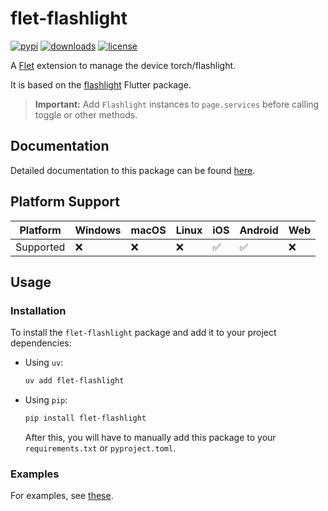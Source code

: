 # flet-flashlight

[![pypi](https://img.shields.io/pypi/v/flet-flashlight.svg)](https://pypi.python.org/pypi/flet-flashlight)
[![downloads](https://static.pepy.tech/badge/flet-flashlight/month)](https://pepy.tech/project/flet-flashlight)
[![license](https://img.shields.io/github/license/flet-dev/flet.svg)](https://github.com/flet-dev/flet/blob/main/sdk/python/packages/flet-flashlight/LICENSE)

A [Flet](https://flet.dev) extension to manage the device torch/flashlight.

It is based on the [flashlight](https://pub.dev/packages/flashlight) Flutter package.

> **Important:** Add `Flashlight` instances to `page.services` before calling toggle or other methods.

## Documentation

Detailed documentation to this package can be found [here](https://docs.flet.dev/flashlight/).

## Platform Support

| Platform | Windows | macOS | Linux | iOS | Android | Web |
|----------|---------|-------|-------|-----|---------|-----|
| Supported|    ❌    |   ❌   |   ❌   |  ✅  |    ✅    |  ❌  |

## Usage

### Installation

To install the `flet-flashlight` package and add it to your project dependencies:

- Using `uv`:
    ```bash
    uv add flet-flashlight
    ```

- Using `pip`:
    ```bash
    pip install flet-flashlight
    ```
    After this, you will have to manually add this package to your `requirements.txt` or `pyproject.toml`.

### Examples

For examples, see [these](https://github.com/flet-dev/flet/tree/main/examples/controls/flashlight).
